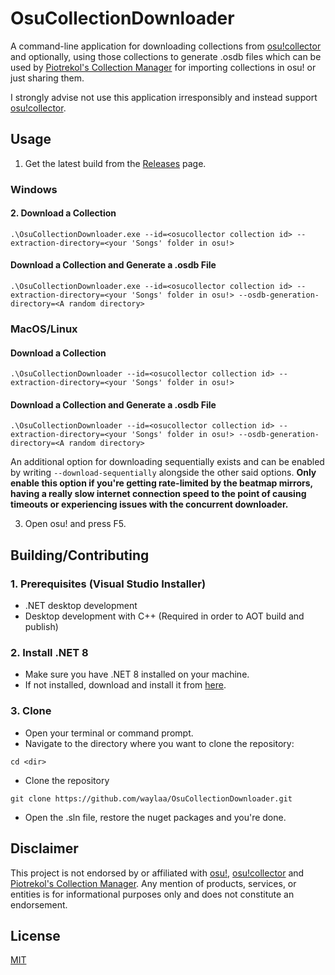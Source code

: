 # OsuCollectionDownloader
A command-line application for downloading collections from [osu!collector](https://osucollector.com/) and optionally, using those collections to generate .osdb files which can be used by [Piotrekol's Collection Manager](https://github.com/Piotrekol/CollectionManager) for importing collections in osu! or just sharing them.

I strongly advise not use this application irresponsibly and instead support [osu!collector](https://osucollector.com/client).

## Usage
1. Get the latest build from the [Releases](https://github.com/waylaa/OsuCollectionDownloader/releases) page.

### Windows

#### 2. Download a Collection
```
.\OsuCollectionDownloader.exe --id=<osucollector collection id> --extraction-directory=<your 'Songs' folder in osu!> 
```

#### Download a Collection and Generate a .osdb File
```
.\OsuCollectionDownloader.exe --id=<osucollector collection id> --extraction-directory=<your 'Songs' folder in osu!> --osdb-generation-directory=<A random directory>
```

### MacOS/Linux

#### Download a Collection
```
.\OsuCollectionDownloader --id=<osucollector collection id> --extraction-directory=<your 'Songs' folder in osu!> 
```

#### Download a Collection and Generate a .osdb File
```
.\OsuCollectionDownloader --id=<osucollector collection id> --extraction-directory=<your 'Songs' folder in osu!> --osdb-generation-directory=<A random directory>
```

An additional option for downloading sequentially exists and can be enabled by writing ```--download-sequentially``` alongside the other said options. **Only enable this option if you're getting rate-limited by the beatmap mirrors, having a really slow internet connection speed to the point of causing timeouts or experiencing issues with the concurrent downloader.**

3. Open osu! and press F5.

## Building/Contributing
### 1. Prerequisites (Visual Studio Installer)
  - .NET desktop development
  - Desktop development with C++ (Required in order to AOT build and publish)
    
### 2. Install .NET 8
- Make sure you have .NET 8 installed on your machine.
- If not installed, download and install it from [here](https://dotnet.microsoft.com/en-us/download/dotnet/8.0).

### 3. Clone
- Open your terminal or command prompt.
- Navigate to the directory where you want to clone the repository:
```
cd <dir>
```

- Clone the repository
```
git clone https://github.com/waylaa/OsuCollectionDownloader.git
```

- Open the .sln file, restore the nuget packages and you're done.

## Disclaimer
This project is not endorsed by or affiliated with [osu!](https://osu.ppy.sh), [osu!collector](https://osucollector.com/) and [Piotrekol's Collection Manager](https://github.com/Piotrekol/CollectionManager). Any mention of products, services, or entities is for informational purposes only and does not constitute an endorsement.
## License

[MIT](https://choosealicense.com/licenses/mit/)
